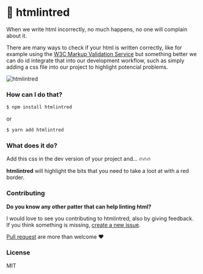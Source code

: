 # 🚦 htmlintred

When we write html incorrectly, no much happens, no one will complain about it.

There are many ways to check if your html is written correctly, like for example using the [W3C Markup Validation Service](https://validator.w3.org/)
but something better we can do id integrate that into our development workflow, such as simply 
adding a css file into our project to highlight potencial problems.

![htmlintred](https://preview.ibb.co/fN0FGF/Screen_Shot_2017_03_14_at_09_22_56.png)

### How can I do that?

```bash
$ npm install htmlintred
```

or 

```bash
$ yarn add htmlintred
```

### What does it do?

Add this css in the dev version of your project and... 🔥🔥🔥

**htmlintred** will highlight the bits that you need to take a loot at  with a red border.

### Contributing

**Do you know any other patter that can help linting html?**

I would love to see you contributing to htmlintred, also by giving feedback.
If you think something is missing, [create a new issue](https://github.com/aganglada/htmlintred/issues).

[Pull request](https://github.com/aganglada/htmlintred/pulls) are more than welcome ❤️️


### License

MIT